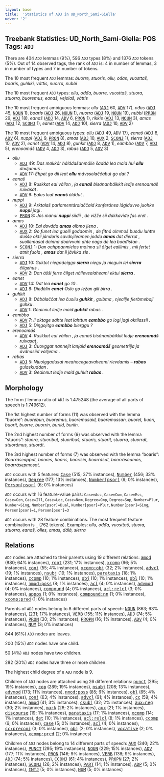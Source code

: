 ```yaml
---
layout: base
title:  'Statistics of ADJ in UD_North_Sami-Giella'
udver: '2'
---
```


## Treebank Statistics: UD_North_Sami-Giella: POS Tags: `ADJ`

There are 404 `ADJ` lemmas (9%), 596 `ADJ` types (8%) and 1376 `ADJ` tokens (5%).
Out of 14 observed tags, the rank of `ADJ` is: 4 in number of lemmas, 3 in number of types and 7 in number of tokens.

The 10 most frequent `ADJ` lemmas: <em>buorre, stuoris, ollu, ođas, vuosttaš, boaris, guhkki, váttis, nuorra, nubbi</em>

The 10 most frequent `ADJ` types:  <em>ollu, ođđa, buorre, vuosttaš, stuora, stuorra, buoremus, eanaš, vejolaš, váttis</em>

The 10 most frequent ambiguous lemmas: <em>ollu</em> (<tt><a href="sme_giella-pos-ADJ.html">ADJ</a></tt> 60, <tt><a href="sme_giella-pos-ADV.html">ADV</a></tt> 17), <em>ođas</em> (<tt><a href="sme_giella-pos-ADJ.html">ADJ</a></tt> 45, <tt><a href="sme_giella-pos-NOUN.html">NOUN</a></tt> 1), <em>boaris</em> (<tt><a href="sme_giella-pos-ADJ.html">ADJ</a></tt> 26, <tt><a href="sme_giella-pos-NOUN.html">NOUN</a></tt> 1), <em>nuorra</em> (<tt><a href="sme_giella-pos-ADJ.html">ADJ</a></tt> 19, <tt><a href="sme_giella-pos-NOUN.html">NOUN</a></tt> 19), <em>nubbi</em> (<tt><a href="sme_giella-pos-PRON.html">PRON</a></tt> 29, <tt><a href="sme_giella-pos-ADJ.html">ADJ</a></tt> 18), <em>eanaš</em> (<tt><a href="sme_giella-pos-ADJ.html">ADJ</a></tt> 14, <tt><a href="sme_giella-pos-ADV.html">ADV</a></tt> 6, <tt><a href="sme_giella-pos-PRON.html">PRON</a></tt> 1), <em>rikkis</em> (<tt><a href="sme_giella-pos-ADJ.html">ADJ</a></tt> 13, <tt><a href="sme_giella-pos-NOUN.html">NOUN</a></tt> 3), <em>amas</em> (<tt><a href="sme_giella-pos-ADJ.html">ADJ</a></tt> 12, <tt><a href="sme_giella-pos-SCONJ.html">SCONJ</a></tt> 1), <em>eanet</em> (<tt><a href="sme_giella-pos-ADV.html">ADV</a></tt> 14, <tt><a href="sme_giella-pos-ADJ.html">ADJ</a></tt> 10), <em>sierra</em> (<tt><a href="sme_giella-pos-ADJ.html">ADJ</a></tt> 10, <tt><a href="sme_giella-pos-ADV.html">ADV</a></tt> 2)

The 10 most frequent ambiguous types:  <em>ollu</em> (<tt><a href="sme_giella-pos-ADJ.html">ADJ</a></tt> 49, <tt><a href="sme_giella-pos-ADV.html">ADV</a></tt> 17), <em>eanaš</em> (<tt><a href="sme_giella-pos-ADJ.html">ADJ</a></tt> 8, <tt><a href="sme_giella-pos-ADV.html">ADV</a></tt> 6), <em>nuppi</em> (<tt><a href="sme_giella-pos-ADJ.html">ADJ</a></tt> 9, <tt><a href="sme_giella-pos-PRON.html">PRON</a></tt> 8), <em>amas</em> (<tt><a href="sme_giella-pos-ADJ.html">ADJ</a></tt> 10, <tt><a href="sme_giella-pos-AUX.html">AUX</a></tt> 2, <tt><a href="sme_giella-pos-SCONJ.html">SCONJ</a></tt> 1), <em>sierra</em> (<tt><a href="sme_giella-pos-ADJ.html">ADJ</a></tt> 10, <tt><a href="sme_giella-pos-ADV.html">ADV</a></tt> 2), <em>eanet</em> (<tt><a href="sme_giella-pos-ADV.html">ADV</a></tt> 14, <tt><a href="sme_giella-pos-ADJ.html">ADJ</a></tt> 8), <em>guhkit</em> (<tt><a href="sme_giella-pos-ADJ.html">ADJ</a></tt> 8, <tt><a href="sme_giella-pos-ADV.html">ADV</a></tt> 1), <em>eambbo</em> (<tt><a href="sme_giella-pos-ADV.html">ADV</a></tt> 7, <tt><a href="sme_giella-pos-ADJ.html">ADJ</a></tt> 5), <em>erenoamáš</em> (<tt><a href="sme_giella-pos-ADV.html">ADV</a></tt> 4, <tt><a href="sme_giella-pos-ADJ.html">ADJ</a></tt> 3), <em>rabas</em> (<tt><a href="sme_giella-pos-ADJ.html">ADJ</a></tt> 5, <tt><a href="sme_giella-pos-ADV.html">ADV</a></tt> 3)


* <em>ollu</em>
  * <tt><a href="sme_giella-pos-ADJ.html">ADJ</a></tt> 49: <em>Das makkár hálddašanmálle šaddá lea maid hui <b>ollu</b> dadjamuš .</em>
  * <tt><a href="sme_giella-pos-ADV.html">ADV</a></tt> 17: <em>Ehpet go dii leat <b>ollu</b> mávssolaččabut go dat ?</em>
* <em>eanaš</em>
  * <tt><a href="sme_giella-pos-ADJ.html">ADJ</a></tt> 8: <em>Ruskkat eai váilon , ja <b>eanaš</b> bisánanbáikkit ledje erenoamáš ruivasat .</em>
  * <tt><a href="sme_giella-pos-ADV.html">ADV</a></tt> 6: <em>Ealus leat <b>eanaš</b> álddut .</em>
* <em>nuppi</em>
  * <tt><a href="sme_giella-pos-ADJ.html">ADJ</a></tt> 9: <em>Árktalaš parlamentáralaččaid konferánsa lágiduvvo juohke <b>nuppi</b> jagi .</em>
  * <tt><a href="sme_giella-pos-PRON.html">PRON</a></tt> 8: <em>Jos manai <b>nuppi</b> siidii , de vižže sii dakkaviđe fas eret .</em>
* <em>amas</em>
  * <tt><a href="sme_giella-pos-ADJ.html">ADJ</a></tt> 10: <em>Eai dovdda <b>amas</b> olbmo jiena .</em>
  * <tt><a href="sme_giella-pos-AUX.html">AUX</a></tt> 2: <em>Go funet lea guolli goddomin , de fitná olmmoš buođu luhtte dušše oktii jándoris savdnjileamen joddu <b>amas</b> dat dierrut , suollemasat dainna doaivvuin ahte nago de lea boađistan .</em>
  * <tt><a href="sme_giella-pos-SCONJ.html">SCONJ</a></tt> 1: <em>Dan oahppanmielas mainna sii álget eallimis , mii fertet atnit fuola , <b>amas</b> dat ii jávkka sis .</em>
* <em>sierra</em>
  * <tt><a href="sme_giella-pos-ADJ.html">ADJ</a></tt> 10: <em>Guktot niegadeigga <b>sierra</b> niegu ja nieguin lei <b>sierra</b> čilgehus .</em>
  * <tt><a href="sme_giella-pos-ADV.html">ADV</a></tt> 2: <em>Dan ášši ferte čilget nállevealaheami ektui <b>sierra</b> .</em>
* <em>eanet</em>
  * <tt><a href="sme_giella-pos-ADV.html">ADV</a></tt> 14: <em>Dat lea <b>eanet</b> go 10 .</em>
  * <tt><a href="sme_giella-pos-ADJ.html">ADJ</a></tt> 8: <em>Dieđálin <b>eanet</b> Oslo go iežan gili birra .</em>
* <em>guhkit</em>
  * <tt><a href="sme_giella-pos-ADJ.html">ADJ</a></tt> 8: <em>Dábálaččat lea čuollu <b>guhkit</b> , golbma , njeallje fierbmebaji guhku .</em>
  * <tt><a href="sme_giella-pos-ADV.html">ADV</a></tt> 1: <em>Geainnut ledje maid <b>guhkit</b> rabas .</em>
* <em>eambbo</em>
  * <tt><a href="sme_giella-pos-ADV.html">ADV</a></tt> 7: <em>Ii oktage sáhte leat lahttun <b>eambbo</b> go logi jagi oktilassii .</em>
  * <tt><a href="sme_giella-pos-ADJ.html">ADJ</a></tt> 5: <em>Diŋgojitgo <b>eambbo</b> bierggu ?</em>
* <em>erenoamáš</em>
  * <tt><a href="sme_giella-pos-ADV.html">ADV</a></tt> 4: <em>Ruskkat eai váilon , ja eanaš bisánanbáikkit ledje <b>erenoamáš</b> ruivasat .</em>
  * <tt><a href="sme_giella-pos-ADJ.html">ADJ</a></tt> 3: <em>Čuovggat nannejit lanjaid <b>erenoamáš</b> geometriija ja ávdnasiid válljema .</em>
* <em>rabas</em>
  * <tt><a href="sme_giella-pos-ADJ.html">ADJ</a></tt> 5: <em>Njuolggadusat meahccegeavaheami rievdamis – <b>rabas</b> gulaskuddan .</em>
  * <tt><a href="sme_giella-pos-ADV.html">ADV</a></tt> 3: <em>Geainnut ledje maid guhkit <b>rabas</b> .</em>

## Morphology

The form / lemma ratio of `ADJ` is 1.475248 (the average of all parts of speech is 1.749612).

The 1st highest number of forms (11) was observed with the lemma “buorre”: <em>buorebun, buoremus, buoremusaid, buoremussan, buoret, buori, buorit, buorre, buorrin, buriid, buriin</em>.

The 2nd highest number of forms (9) was observed with the lemma “stuoris”: <em>stuora, stuoribut, stuoribuš, stuoris, stuorit, stuorra, stuorrát, stuorámus, stuorát</em>.

The 3rd highest number of forms (7) was observed with the lemma “boaris”: <em>Boarráseappot, boares, boaris, boarisin, boarrásat, boarráseamos, boarrásepmosat</em>.

`ADJ` occurs with 5 features: <tt><a href="sme_giella-feat-Case.html">Case</a></tt> (515; 37% instances), <tt><a href="sme_giella-feat-Number.html">Number</a></tt> (456; 33% instances), <tt><a href="sme_giella-feat-Degree.html">Degree</a></tt> (177; 13% instances), <tt><a href="sme_giella-feat-Number-psor.html">Number[psor]</a></tt> (6; 0% instances), <tt><a href="sme_giella-feat-Person-psor.html">Person[psor]</a></tt> (6; 0% instances)

`ADJ` occurs with 16 feature-value pairs: `Case=Acc`, `Case=Com`, `Case=Ess`, `Case=Gen`, `Case=Ill`, `Case=Loc`, `Case=Nom`, `Degree=Cmp`, `Degree=Sup`, `Number=Plur`, `Number=Sing`, `Number[psor]=Dual`, `Number[psor]=Plur`, `Number[psor]=Sing`, `Person[psor]=1`, `Person[psor]=3`

`ADJ` occurs with 28 feature combinations.
The most frequent feature combination is `_` (762 tokens).
Examples: <em>ollu, ođđa, vuosttaš, stuora, stuorra, eanaš, olles, amas, dálá, sierra</em>


## Relations

`ADJ` nodes are attached to their parents using 19 different relations: <tt><a href="sme_giella-dep-amod.html">amod</a></tt> (880; 64% instances), <tt><a href="sme_giella-dep-root.html">root</a></tt> (231; 17% instances), <tt><a href="sme_giella-dep-xcomp.html">xcomp</a></tt> (66; 5% instances), <tt><a href="sme_giella-dep-conj.html">conj</a></tt> (55; 4% instances), <tt><a href="sme_giella-dep-xcomp-obj.html">xcomp:obj</a></tt> (32; 2% instances), <tt><a href="sme_giella-dep-advcl.html">advcl</a></tt> (19; 1% instances), <tt><a href="sme_giella-dep-nsubj.html">nsubj</a></tt> (19; 1% instances), <tt><a href="sme_giella-dep-parataxis.html">parataxis</a></tt> (18; 1% instances), <tt><a href="sme_giella-dep-ccomp.html">ccomp</a></tt> (10; 1% instances), <tt><a href="sme_giella-dep-obj.html">obj</a></tt> (10; 1% instances), <tt><a href="sme_giella-dep-obl.html">obl</a></tt> (10; 1% instances), <tt><a href="sme_giella-dep-nmod-poss.html">nmod:poss</a></tt> (8; 1% instances), <tt><a href="sme_giella-dep-acl.html">acl</a></tt> (4; 0% instances), <tt><a href="sme_giella-dep-advmod.html">advmod</a></tt> (4; 0% instances), <tt><a href="sme_giella-dep-compound.html">compound</a></tt> (4; 0% instances), <tt><a href="sme_giella-dep-acl-relcl.html">acl:relcl</a></tt> (3; 0% instances), <tt><a href="sme_giella-dep-appos.html">appos</a></tt> (1; 0% instances), <tt><a href="sme_giella-dep-compound-nn.html">compound:nn</a></tt> (1; 0% instances), <tt><a href="sme_giella-dep-xcomp-pred.html">xcomp:pred</a></tt> (1; 0% instances)

Parents of `ADJ` nodes belong to 8 different parts of speech: <tt><a href="sme_giella-pos-NOUN.html">NOUN</a></tt> (863; 63% instances),  (231; 17% instances), <tt><a href="sme_giella-pos-VERB.html">VERB</a></tt> (155; 11% instances), <tt><a href="sme_giella-pos-ADJ.html">ADJ</a></tt> (74; 5% instances), <tt><a href="sme_giella-pos-PRON.html">PRON</a></tt> (30; 2% instances), <tt><a href="sme_giella-pos-PROPN.html">PROPN</a></tt> (16; 1% instances), <tt><a href="sme_giella-pos-ADV.html">ADV</a></tt> (4; 0% instances), <tt><a href="sme_giella-pos-NUM.html">NUM</a></tt> (3; 0% instances)

844 (61%) `ADJ` nodes are leaves.

200 (15%) `ADJ` nodes have one child.

50 (4%) `ADJ` nodes have two children.

282 (20%) `ADJ` nodes have three or more children.

The highest child degree of a `ADJ` node is 9.

Children of `ADJ` nodes are attached using 26 different relations: <tt><a href="sme_giella-dep-punct.html">punct</a></tt> (295; 19% instances), <tt><a href="sme_giella-dep-cop.html">cop</a></tt> (289; 19% instances), <tt><a href="sme_giella-dep-nsubj.html">nsubj</a></tt> (208; 13% instances), <tt><a href="sme_giella-dep-advmod.html">advmod</a></tt> (173; 11% instances), <tt><a href="sme_giella-dep-nmod-poss.html">nmod:poss</a></tt> (85; 6% instances), <tt><a href="sme_giella-dep-obl.html">obl</a></tt> (65; 4% instances), <tt><a href="sme_giella-dep-conj.html">conj</a></tt> (63; 4% instances), <tt><a href="sme_giella-dep-advcl.html">advcl</a></tt> (61; 4% instances), <tt><a href="sme_giella-dep-cc.html">cc</a></tt> (59; 4% instances), <tt><a href="sme_giella-dep-amod.html">amod</a></tt> (41; 3% instances), <tt><a href="sme_giella-dep-csubj.html">csubj</a></tt> (32; 2% instances), <tt><a href="sme_giella-dep-aux-neg.html">aux:neg</a></tt> (30; 2% instances), <tt><a href="sme_giella-dep-mark.html">mark</a></tt> (28; 2% instances), <tt><a href="sme_giella-dep-aux.html">aux</a></tt> (21; 1% instances), <tt><a href="sme_giella-dep-discourse.html">discourse</a></tt> (19; 1% instances), <tt><a href="sme_giella-dep-parataxis.html">parataxis</a></tt> (17; 1% instances), <tt><a href="sme_giella-dep-xcomp.html">xcomp</a></tt> (14; 1% instances), <tt><a href="sme_giella-dep-det.html">det</a></tt> (10; 1% instances), <tt><a href="sme_giella-dep-acl-relcl.html">acl:relcl</a></tt> (8; 1% instances), <tt><a href="sme_giella-dep-ccomp.html">ccomp</a></tt> (6; 0% instances), <tt><a href="sme_giella-dep-case.html">case</a></tt> (5; 0% instances), <tt><a href="sme_giella-dep-acl.html">acl</a></tt> (4; 0% instances), <tt><a href="sme_giella-dep-cc-preconj.html">cc:preconj</a></tt> (3; 0% instances), <tt><a href="sme_giella-dep-obj.html">obj</a></tt> (2; 0% instances), <tt><a href="sme_giella-dep-vocative.html">vocative</a></tt> (2; 0% instances), <tt><a href="sme_giella-dep-xcomp-pred.html">xcomp:pred</a></tt> (2; 0% instances)

Children of `ADJ` nodes belong to 14 different parts of speech: <tt><a href="sme_giella-pos-AUX.html">AUX</a></tt> (340; 22% instances), <tt><a href="sme_giella-pos-PUNCT.html">PUNCT</a></tt> (295; 19% instances), <tt><a href="sme_giella-pos-NOUN.html">NOUN</a></tt> (229; 15% instances), <tt><a href="sme_giella-pos-ADV.html">ADV</a></tt> (177; 11% instances), <tt><a href="sme_giella-pos-PRON.html">PRON</a></tt> (146; 9% instances), <tt><a href="sme_giella-pos-VERB.html">VERB</a></tt> (138; 9% instances), <tt><a href="sme_giella-pos-ADJ.html">ADJ</a></tt> (74; 5% instances), <tt><a href="sme_giella-pos-CCONJ.html">CCONJ</a></tt> (61; 4% instances), <tt><a href="sme_giella-pos-PROPN.html">PROPN</a></tt> (27; 2% instances), <tt><a href="sme_giella-pos-SCONJ.html">SCONJ</a></tt> (26; 2% instances), <tt><a href="sme_giella-pos-PART.html">PART</a></tt> (14; 1% instances), <tt><a href="sme_giella-pos-ADP.html">ADP</a></tt> (5; 0% instances), <tt><a href="sme_giella-pos-INTJ.html">INTJ</a></tt> (5; 0% instances), <tt><a href="sme_giella-pos-NUM.html">NUM</a></tt> (5; 0% instances)

